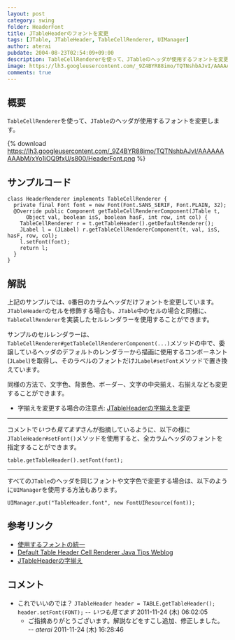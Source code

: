 ```yaml
---
layout: post
category: swing
folder: HeaderFont
title: JTableHeaderのフォントを変更
tags: [JTable, JTableHeader, TableCellRenderer, UIManager]
author: aterai
pubdate: 2004-08-23T02:54:09+09:00
description: TableCellRendererを使って、JTableのヘッダが使用するフォントを変更します。
image: https://lh3.googleusercontent.com/_9Z4BYR88imo/TQTNshbAJvI/AAAAAAAAAbM/xYo1iOQ9fxU/s800/HeaderFont.png
comments: true
---
```

## 概要
`TableCellRenderer`を使って、`JTable`のヘッダが使用するフォントを変更します。

{% download https://lh3.googleusercontent.com/_9Z4BYR88imo/TQTNshbAJvI/AAAAAAAAAbM/xYo1iOQ9fxU/s800/HeaderFont.png %}

## サンプルコード
<pre class="prettyprint"><code>class HeaderRenderer implements TableCellRenderer {
  private final Font font = new Font(Font.SANS_SERIF, Font.PLAIN, 32);
  @Override public Component getTableCellRendererComponent(JTable t,
      Object val, boolean isS, boolean hasF, int row, int col) {
    TableCellRenderer r = t.getTableHeader().getDefaultRenderer();
    JLabel l = (JLabel) r.getTableCellRendererComponent(t, val, isS, hasF, row, col);
    l.setFont(font);
    return l;
  }
}
</code></pre>

## 解説
上記のサンプルでは、`0`番目のカラムヘッダだけフォントを変更しています。`JTableHeader`のセルを修飾する場合も、`JTable`中のセルの場合と同様に、`TableCellRenderer`を実装したセルレンダラーを使用することができます。

サンプルのセルレンダラーは、`TableCellRenderer#getTableCellRendererComponent(...)`メソッドの中で、委譲しているヘッダのデフォルトのレンダラーから描画に使用するコンポーネント(`JLabel`)を取得し、そのラベルのフォントだけ`JLabel#setFont`メソッドで置き換えています。

同様の方法で、文字色、背景色、ボーダー、文字の中央揃え、右揃えなども変更することができます。

- 字揃えを変更する場合の注意点: [JTableHeaderの字揃えを変更](https://ateraimemo.com/Swing/HorizontalAlignmentHeaderRenderer.html)

<!-- dummy comment line for breaking list -->

- - - -
コメントで*いつも見てます*さんが指摘しているように、以下の様に`JTableHeader#setFont()`メソッドを使用すると、全カラムヘッダのフォントを指定することができます。

<pre class="prettyprint"><code>table.getTableHeader().setFont(font);
</code></pre>

- - - -
すべての`JTable`のヘッダを同じフォントや文字色で変更する場合は、以下のように`UIManager`を使用する方法もあります。

<pre class="prettyprint"><code>UIManager.put("TableHeader.font", new FontUIResource(font));
</code></pre>

## 参考リンク
- [使用するフォントの統一](https://ateraimemo.com/Swing/FontChange.html)
- [Default Table Header Cell Renderer Java Tips Weblog](http://tips4java.wordpress.com/2009/02/27/default-table-header-cell-renderer/)
- [JTableHeaderの字揃え](https://ateraimemo.com/Swing/HorizontalAlignmentHeaderRenderer.html)

<!-- dummy comment line for breaking list -->

## コメント
- これでいいのでは？ `JTableHeader header = TABLE.getTableHeader(); header.setFont(FONT);` -- *いつも見てます* 2011-11-24 (木) 06:02:05
    - ご指摘ありがとうございます。解説などをすこし追加、修正しました。 -- *aterai* 2011-11-24 (木) 16:28:46

<!-- dummy comment line for breaking list -->
